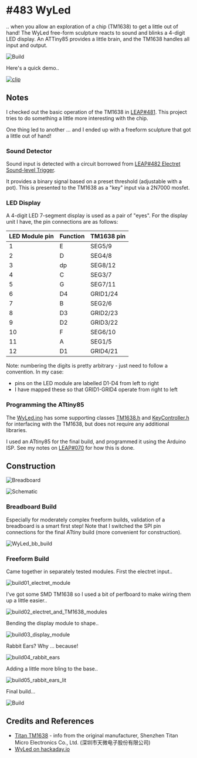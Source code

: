 # #483 WyLed

.. when you allow an exploration of a chip (TM1638) to get a little out of hand! The WyLed free-form sculpture reacts to sound and blinks a 4-digit LED display.
An ATTiny85 provides a little brain, and the TM1638 handles all input and output.

![Build](./assets/WyLed_build.jpg?raw=true)

Here's a quick demo..

[![clip](https://img.youtube.com/vi/nnLa_BCAwtQ/0.jpg)](https://www.youtube.com/watch?v=nnLa_BCAwtQ)

## Notes

I checked out the basic operation of the TM1638 in
[LEAP#481](../../playground/LED7Segment/TM1638/).
This project tries to do something a little more interesting with the chip.

One thing led to another ... and I ended up with a freeform sculpture that got a little out of hand!

### Sound Detector

Sound input is detected with a circuit borrowed from
[LEAP#482 Electret Sound-level Trigger](https://github.com/tardate/LittleArduinoProjects/tree/main/Electronics101/Electret/SoundLevelTrigger).

It provides a binary signal based on a preset threshold (adjustable with a pot).
This is presented to the TM1638 as a "key" input via a 2N7000 mosfet.

### LED Display

A 4-digit LED 7-segment display is used as a pair of "eyes".
For the display unit I have, the pin connections are as follows:

| LED Module pin | Function | TM1638 pin |
|----------------|----------|------------|
| 1              | E        | SEG5/9     |
| 2              | D        | SEG4/8     |
| 3              | dp       | SEG8/12    |
| 4              | C        | SEG3/7     |
| 5              | G        | SEG7/11    |
| 6              | D4       | GRID1/24   |
| 7              | B        | SEG2/6     |
| 8              | D3       | GRID2/23   |
| 9              | D2       | GRID3/22   |
| 10             | F        | SEG6/10    |
| 11             | A        | SEG1/5     |
| 12             | D1       | GRID4/21   |

Note: numbering the digits is pretty arbitrary - just need to follow a convention. In my case:

* pins on the LED module are labelled D1-D4 from left to right
* I have mapped these so that GRID1-GRID4 operate from right to left

### Programming the ATtiny85

The [WyLed.ino](./WyLed.ino) has some supporting classes [TM1638.h](./TM1638.h) and [KeyController.h](./KeyController.h)
for interfacing with the TM1638, but does not require any additional libraries.

I used an ATtiny85 for the final build,
and programmed it using the Arduino ISP.
See my notes on
[LEAP#070](../../playground/ATtiny/ProgrammingWithArduinoISP/)
for how this is done.

## Construction

![Breadboard](./assets/WyLed_bb.jpg?raw=true)

![Schematic](./assets/WyLed_schematic.jpg?raw=true)

### Breadboard Build

Especially for moderately complex freeform builds, validation of a breadboard is a smart first step!
Note that I switched the SPI pin connections for the final ATtiny build (more convenient for construction).

![WyLed_bb_build](./assets/WyLed_bb_build.jpg?raw=true)

### Freeform Build

Came together in separately tested modules. First the electret input..

![build01_electret_module](./assets/build01_electret_module.jpg?raw=true)

I've got some SMD TM1638 so I used a bit of perfboard to make wiring them up a little easier..

![build02_electret_and_TM1638_modules](./assets/build02_electret_and_TM1638_modules.jpg?raw=true)

Bending the display module to shape..

![build03_display_module](./assets/build03_display_module.jpg?raw=true)

Rabbit Ears? Why ... because!

![build04_rabbit_ears](./assets/build04_rabbit_ears.jpg?raw=true)

Adding a little more bling to the base..

![build05_rabbit_ears_lit](./assets/build05_rabbit_ears_lit.jpg?raw=true)

Final build...

![Build](./assets/WyLed_build.jpg?raw=true)

## Credits and References

* [Titan TM1638](http://www.titanmec.com/index.php/en/product/view/id/303.html) - info from the original manufacturer, Shenzhen Titan Micro Electronics Co., Ltd. (深圳市天微电子股份有限公司)
* [WyLed on hackaday.io](https://hackaday.io/project/167034-wyled)
